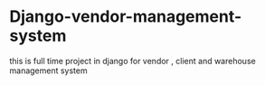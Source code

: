 # Django-vendor-management-system
this is full time project in django for vendor , client and warehouse management system
